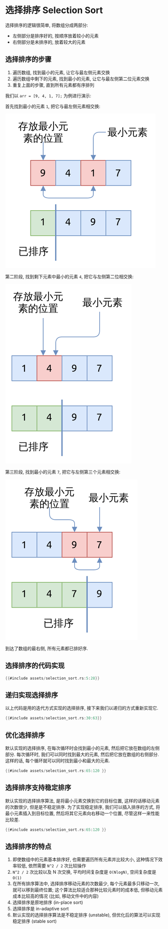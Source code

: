 # 选择排序 Selection Sort

选择排序的逻辑很简单, 将数组分成两部分:

- 左侧部分是排序好的, 按顺序放着较小的元素
- 右侧部分是未排序的, 放着较大的元素

## 选择排序的步骤

1. 遍历数组, 找到最小的元素, 让它与最左侧元素交换
2. 遍历数组中剩下的元素, 找到最小的元素, 让它与最左侧第二位元素交换
3. 重复上面的步骤, 直到所有元素都有序排列

我们以 `arr = [9, 4, 1, 7];` 为例进行演示:

首先找到最小的元素 `1`, 把它与最左侧元素相交换:

![selection sort pass 1](assets/selection-sort-pass1.svg)

第二阶段, 找到剩下元素中最小的元素 `4`, 把它与左侧第二位相交换:

![selection sort pass 2](assets/selection-sort-pass2.svg)

第三阶段, 找到最小的元素 `7`, 把它与左侧第三个元素相交换:

![selection sort pass 3](assets/selection-sort-pass3.svg)

到达了数组的最右侧, 所有元素都已排好序.

## 选择排序的代码实现

```rust
{{#include assets/selection_sort.rs:5:28}}
```

## 递归实现选择排序

以上代码是用的迭代方式实现的选择排序, 接下来我们以递归的方式重新实现它.

```rust
{{#include assets/selection_sort.rs:30:63}}
```

## 优化选择排序

默认实现的选择排序, 在每次循环时会找到最小的元素, 然后把它放在数组的左侧部分.
每次循环时, 我们可以同时找到最大的元素, 然后把它放在数组的右侧部分. 这样的话, 每个循环就可以同时找到最小和最大的元素.

```rust
{{#include assets/selection_sort.rs:65:120 }}
```

## 选择排序支持稳定排序

默认实现的选择排序算法, 是将最小元素交换到它的目标位置, 这样的话移动元素的次数很少, 但是是不稳定排序.
为了实现稳定排序, 我们可以插入排序的方式, 将最小元素插入到目标位置, 然后将其它元素向右移动一个位置,
尽管这样一来性能比较差.

```rust
{{#include assets/selection_sort.rs:65:120 }}
```

## 选择排序的特点

1. 即使数组中的元素基本排序好, 也需要遍历所有元素并比较大小, 这种情况下效率较低, 依然需要 `N^2 / 2` 次比较操作
2. `N^2 / 2` 次比较以及 N 次交换, 平均时间复杂度是 `O(NlogN)`, 空间复杂度是 `O(1)`
3. 在所有排序算法中, 选择排序移动元素的次数最少, 每个元素最多只移动一次, 就可以移到最终位置;
   这个算法比较适合那种比较元素时的成本低, 但移动元素成本比较高的情况 (比如, 移动文件中的内容)
4. 选择排序是原地排序 (in-place sort)
5. 选择排序是 in-adaptive sort
6. 默认实现的选择排序算法是不稳定排序 (unstable), 但优化后的算法可以实现稳定排序 (stable sort)